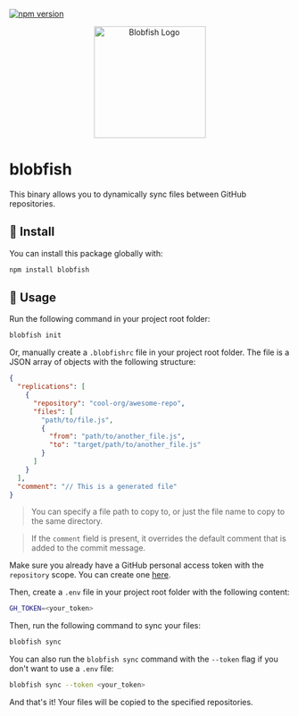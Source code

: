[![npm version](https://badge.fury.io/js/blobfish.svg)](https://badge.fury.io/js/blobfish)

<p align="center">
    <img width="200" src="https://github.com/capythulhu/blobfish/assets/20731019/0cd8710d-139e-4cc9-a448-bfaffc98233e" alt="Blobfish Logo">
</p>

# blobfish

This binary allows you to dynamically sync files between GitHub repositories.

## 🐡 Install

You can install this package globally with:
```bash
npm install blobfish
```

## 🐡 Usage
Run the following command in your project root folder:
```bash
blobfish init
```
Or, manually create a `.blobfishrc` file in your project root folder. The file is a JSON array of objects with the following structure:
```json
{
  "replications": [
    {
      "repository": "cool-org/awesome-repo",
      "files": [
        "path/to/file.js",
        {
          "from": "path/to/another_file.js",
          "to": "target/path/to/another_file.js"
        }
      ]
    }
  ],
  "comment": "// This is a generated file"
}
```
> You can specify a file path to copy to, or just the file name to copy to the same directory.

> If the `comment` field is present, it overrides the default comment that is added to the commit message.

Make sure you already have a GitHub personal access token with the `repository` scope. You can create one [here](https://docs.github.com/en/authentication/keeping-your-account-and-data-secure/managing-your-personal-access-tokens).

Then, create a `.env` file in your project root folder with the following content:
```bash
GH_TOKEN=<your_token>
```

Then, run the following command to sync your files:
```bash
blobfish sync
```

You can also run the ```blobfish sync``` command with the ```--token``` flag if you don't want to use a `.env` file:
```bash
blobfish sync --token <your_token>
```

And that's it! Your files will be copied to the specified repositories.
